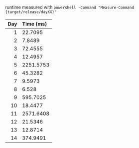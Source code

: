runtime measured with `powershell -Command "Measure-Command {target/release/dayXX}"`

| Day | Time (ms) |
| --: | :-------- |
1| 22.7095
2| 7.8489
3| 72.4555
4| 12.4957
5| 2251.5753
6| 45.3282
7| 9.5973
8| 6.528
9| 595.7025
10| 18.4477
11| 2571.6408
12| 21.5346
13| 12.8714
14| 374.9491
